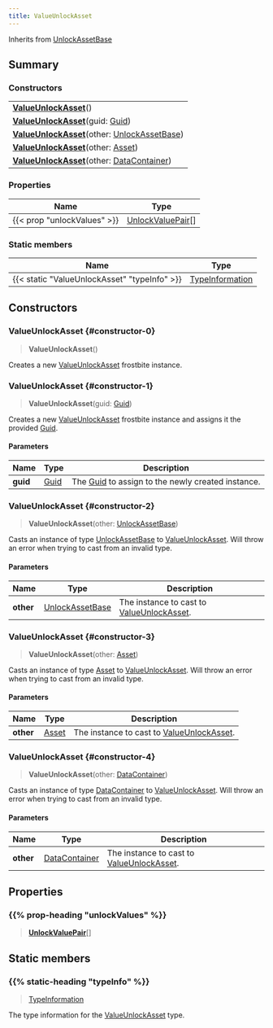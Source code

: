 ```yaml
---
title: ValueUnlockAsset
---
```


Inherits from 
[UnlockAssetBase](/vext/ref/fb/unlockassetbase)

## Summary
### Constructors
| |
| ----------- |
| **[ValueUnlockAsset](#constructor-0)**() |
| **[ValueUnlockAsset](#constructor-1)**(guid: [Guid](/vext/ref/shared/class/guid)) |
| **[ValueUnlockAsset](#constructor-2)**(other: [UnlockAssetBase](/vext/ref/fb/unlockassetbase)) |
| **[ValueUnlockAsset](#constructor-3)**(other: [Asset](/vext/ref/fb/asset)) |
| **[ValueUnlockAsset](#constructor-4)**(other: [DataContainer](/vext/ref/shared/class/datacontainer)) |

### Properties
| Name | Type |
| ---- | ---- |
| {{< prop "unlockValues" >}} | [UnlockValuePair](/vext/ref/fb/unlockvaluepair)[] |

### Static members
| Name | Type |
| ---- | ---- |
| {{< static "ValueUnlockAsset" "typeInfo" >}} | [TypeInformation](/vext/ref/shared/class/typeinformation) |

## Constructors
### ValueUnlockAsset {#constructor-0}
> **ValueUnlockAsset**()

Creates a new [ValueUnlockAsset](/vext/ref/fb/valueunlockasset) frostbite instance.

### ValueUnlockAsset {#constructor-1}
> **ValueUnlockAsset**(guid: [Guid](/vext/ref/shared/class/guid))

Creates a new [ValueUnlockAsset](/vext/ref/fb/valueunlockasset) frostbite instance and assigns it the provided [Guid](/vext/ref/shared/class/guid).

#### Parameters
| Name | Type | Description |
| ---- | ---- | ----------- |
| **guid** | [Guid](/vext/ref/shared/class/guid) | The [Guid](/vext/ref/shared/class/guid) to assign to the newly created instance. |

### ValueUnlockAsset {#constructor-2}
> **ValueUnlockAsset**(other: [UnlockAssetBase](/vext/ref/fb/unlockassetbase))

Casts an instance of type [UnlockAssetBase](/vext/ref/fb/unlockassetbase) to [ValueUnlockAsset](/vext/ref/fb/valueunlockasset). Will throw an error when trying to cast from an invalid type.

#### Parameters
| Name | Type | Description |
| ---- | ---- | ----------- |
| **other** | [UnlockAssetBase](/vext/ref/fb/unlockassetbase) | The instance to cast to [ValueUnlockAsset](/vext/ref/fb/valueunlockasset). |

### ValueUnlockAsset {#constructor-3}
> **ValueUnlockAsset**(other: [Asset](/vext/ref/fb/asset))

Casts an instance of type [Asset](/vext/ref/fb/asset) to [ValueUnlockAsset](/vext/ref/fb/valueunlockasset). Will throw an error when trying to cast from an invalid type.

#### Parameters
| Name | Type | Description |
| ---- | ---- | ----------- |
| **other** | [Asset](/vext/ref/fb/asset) | The instance to cast to [ValueUnlockAsset](/vext/ref/fb/valueunlockasset). |

### ValueUnlockAsset {#constructor-4}
> **ValueUnlockAsset**(other: [DataContainer](/vext/ref/shared/class/datacontainer))

Casts an instance of type [DataContainer](/vext/ref/shared/class/datacontainer) to [ValueUnlockAsset](/vext/ref/fb/valueunlockasset). Will throw an error when trying to cast from an invalid type.

#### Parameters
| Name | Type | Description |
| ---- | ---- | ----------- |
| **other** | [DataContainer](/vext/ref/shared/class/datacontainer) | The instance to cast to [ValueUnlockAsset](/vext/ref/fb/valueunlockasset). |

## Properties
### {{% prop-heading "unlockValues" %}}
> **[UnlockValuePair](/vext/ref/fb/unlockvaluepair)**[]

## Static members
### {{% static-heading "typeInfo" %}}
> [TypeInformation](/vext/ref/shared/class/typeinformation)

The type information for the [ValueUnlockAsset](/vext/ref/fb/valueunlockasset) type.

